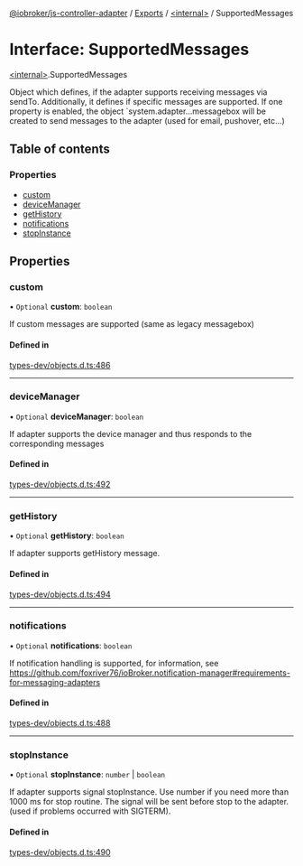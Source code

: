 [@iobroker/js-controller-adapter](../README.md) / [Exports](../modules.md) / [\<internal\>](../modules/internal_.md) / SupportedMessages

# Interface: SupportedMessages

[\<internal\>](../modules/internal_.md).SupportedMessages

Object which defines, if the adapter supports receiving messages via sendTo.
Additionally, it defines if specific messages are supported.
If one property is enabled, the object `system.adapter.<adaptername>.<adapterinstance>.messagebox will be created to send messages to the adapter (used for email, pushover, etc...)

## Table of contents

### Properties

- [custom](internal_.SupportedMessages.md#custom)
- [deviceManager](internal_.SupportedMessages.md#devicemanager)
- [getHistory](internal_.SupportedMessages.md#gethistory)
- [notifications](internal_.SupportedMessages.md#notifications)
- [stopInstance](internal_.SupportedMessages.md#stopinstance)

## Properties

### custom

• `Optional` **custom**: `boolean`

If custom messages are supported (same as legacy messagebox)

#### Defined in

[types-dev/objects.d.ts:486](https://github.com/ioBroker/ioBroker.js-controller/blob/e03492751/packages/types-dev/objects.d.ts#L486)

___

### deviceManager

• `Optional` **deviceManager**: `boolean`

If adapter supports the device manager and thus responds to the corresponding messages

#### Defined in

[types-dev/objects.d.ts:492](https://github.com/ioBroker/ioBroker.js-controller/blob/e03492751/packages/types-dev/objects.d.ts#L492)

___

### getHistory

• `Optional` **getHistory**: `boolean`

If adapter supports getHistory message.

#### Defined in

[types-dev/objects.d.ts:494](https://github.com/ioBroker/ioBroker.js-controller/blob/e03492751/packages/types-dev/objects.d.ts#L494)

___

### notifications

• `Optional` **notifications**: `boolean`

If notification handling is supported, for information, see https://github.com/foxriver76/ioBroker.notification-manager#requirements-for-messaging-adapters

#### Defined in

[types-dev/objects.d.ts:488](https://github.com/ioBroker/ioBroker.js-controller/blob/e03492751/packages/types-dev/objects.d.ts#L488)

___

### stopInstance

• `Optional` **stopInstance**: `number` \| `boolean`

If adapter supports signal stopInstance. Use number if you need more than 1000 ms for stop routine. The signal will be sent before stop to the adapter. (used if problems occurred with SIGTERM).

#### Defined in

[types-dev/objects.d.ts:490](https://github.com/ioBroker/ioBroker.js-controller/blob/e03492751/packages/types-dev/objects.d.ts#L490)
